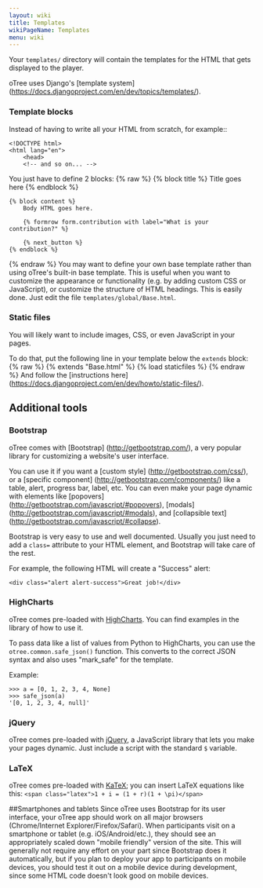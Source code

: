 ```yaml
---
layout: wiki
title: Templates
wikiPageName: Templates
menu: wiki
---
```


Your ``templates/`` directory will contain the templates for the HTML that gets displayed to the player.

oTree uses Django's [template system] (https://docs.djangoproject.com/en/dev/topics/templates/).

### Template blocks

Instead of having to write all your HTML from scratch, for example::

    <!DOCTYPE html>
    <html lang="en">
        <head>
        <!-- and so on... -->
    
You just have to define 2 blocks:
{% raw %}
    {% block title %}
        Title goes here
    {% endblock %}
    
    {% block content %}
        Body HTML goes here.

        {% formrow form.contribution with label="What is your contribution?" %}

        {% next_button %}
    {% endblock %}
{% endraw %}
You may want to define your own base template rather than using oTree's built-in base template.
This is useful when you want to customize the appearance or functionality (e.g. by adding custom CSS or JavaScript), or customize the structure of HTML headings. This is easily done. Just edit the file `templates/global/Base.html`.

### Static files

You will likely want to include images, CSS, or even JavaScript in your pages.

To do that, put the following line in your template below the ``extends`` block:
{% raw %}
    {% extends "Base.html" %}
    {% load staticfiles %}
{% endraw %}
And follow the [instructions here] (https://docs.djangoproject.com/en/dev/howto/static-files/).

## Additional tools

### Bootstrap

oTree comes with [Bootstrap] (http://getbootstrap.com/), a very popular library for customizing a website's user interface.

You can use it if you want a [custom style] (http://getbootstrap.com/css/), or a [specific component] (http://getbootstrap.com/components/) like a table, alert, progress bar, label, etc. You can even make your page dynamic with elements like [popovers] (http://getbootstrap.com/javascript/#popovers), [modals] (http://getbootstrap.com/javascript/#modals), and [collapsible text] (http://getbootstrap.com/javascript/#collapse).

Bootstrap is very easy to use and well documented. Usually you just need to add a ``class=`` attribute to your HTML element, and Bootstrap will take care of the rest.

For example, the following HTML will create a "Success" alert:

    <div class="alert alert-success">Great job!</div>

### HighCharts

oTree comes pre-loaded with [HighCharts](http://www.highcharts.com/demo). You can find examples in the library of how to use it.

To pass data like a list of values from Python to HighCharts, you can use the `otree.common.safe_json()` function. This converts to the correct JSON syntax and also uses "mark_safe" for the template.

Example:

    >>> a = [0, 1, 2, 3, 4, None]
    >>> safe_json(a)
    '[0, 1, 2, 3, 4, null]'


### jQuery

oTree comes pre-loaded with [jQuery](http://jquery.com/), a JavaScript library that lets you make your pages dynamic. Just include a script with the standard `$` variable.

### LaTeX


oTree comes pre-loaded with [KaTeX](http://khan.github.io/KaTeX/); you can insert LaTeX equations like this: `<span class="latex">1 + i = (1 + r)(1 + \pi)</span>`

##Smartphones and tablets
Since oTree uses Bootstrap for its user interface, your oTree app should work on all major browsers (Chrome/Internet Explorer/Firefox/Safari). When participants visit on a smartphone or tablet (e.g. iOS/Android/etc.), they should see an appropriately scaled down "mobile friendly" version of the site. This will generally not require any effort on your part since Bootstrap does it automatically, but if you plan to deploy your app to participants on mobile devices, you should test it out on a mobile device during development, since some HTML code doesn't look good on mobile devices.

